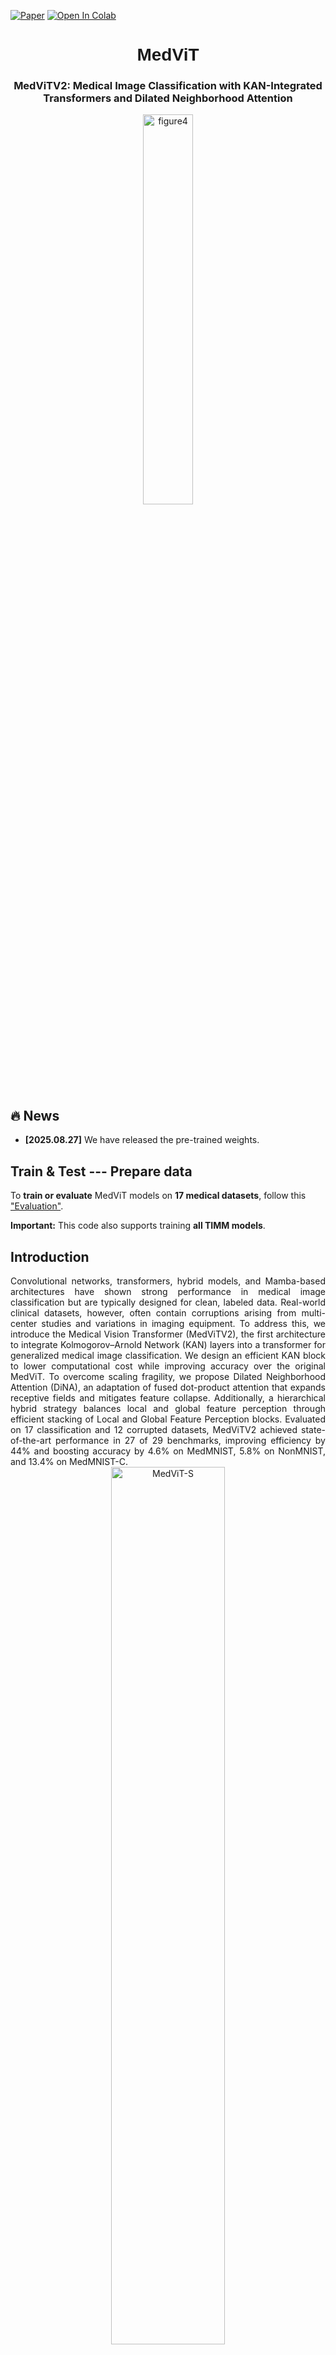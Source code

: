 [![Paper](https://img.shields.io/badge/arXiv-Paper-<COLOR>.svg)](https://arxiv.org/abs/2502.13693)
[![Open In Colab](https://colab.research.google.com/assets/colab-badge.svg)](https://colab.research.google.com/github/Omid-Nejati/MedViTV2/blob/main/Tutorials/Evaluation.ipynb)

<div align="center">
  <h1 style="font-family: Arial;">MedViT</h1>
  <h3>MedViTV2: Medical Image Classification with KAN-Integrated Transformers and Dilated Neighborhood Attention</h3>
</div>


<div align="center">
  <img src="https://github.com/Omid-Nejati/MedViT-V2/blob/main/Fig/cover.jpg" alt="figure4" width="40%" />
</div>

## 🔥 News 
- **[2025.08.27]** We have released the pre-trained weights.
## Train & Test --- Prepare data
To **train or evaluate** MedViT models on **17 medical datasets**, follow this ["Evaluation"](https://github.com/Omid-Nejati/MedViTV2/blob/main/Tutorials/Evaluation.ipynb). 

**Important:** This code also supports training **all TIMM models**.
## Introduction
<div align="justify">
Convolutional networks, transformers, hybrid models, and Mamba-based architectures have shown strong performance in medical image classification but are typically designed for clean, labeled data. Real-world clinical datasets, however, often contain corruptions arising from multi-center studies and variations in imaging equipment. To address this, we introduce the Medical Vision Transformer (MedViTV2), the first architecture to integrate Kolmogorov–Arnold Network (KAN) layers into a transformer for generalized medical image classification. We design an efficient KAN block to lower computational cost while improving accuracy over the original MedViT. To overcome scaling fragility, we propose Dilated Neighborhood Attention (DiNA), an adaptation of fused dot-product attention that expands receptive fields and mitigates feature collapse. Additionally, a hierarchical hybrid strategy balances local and global feature perception through efficient stacking of Local and Global Feature Perception blocks. Evaluated on 17 classification and 12 corrupted datasets, MedViTV2 achieved state-of-the-art performance in 27 of 29 benchmarks, improving efficiency by 44% and boosting accuracy by 4.6% on MedMNIST, 5.8% on NonMNIST, and 13.4% on MedMNIST-C.
</div>

<div style="text-align: center">
<img src="https://github.com/Omid-Nejati/MedViT-V2/blob/main/Fig/ACC.png" title="MedViT-S" height="60%" width="60%">
</div>
Figure 1. Comparison between MedViTs (V1 and V2), MedMamba, and the baseline ResNets, in terms of Average
Accuracy vs. FLOPs trade-off over all MedMNIST datasets. MedViTV2-T/S/L significantly improves average accu-
racy by 2.6%, 2.5%, and 4.6%, respectively, compared to MedViTV1-T/S/L.</center>

## Overview

<div style="text-align: center">
<img src="https://github.com/Omid-Nejati/MedViT-V2/blob/main/Fig/structure.png" title="MedViT-S" height="75%" width="75%">
</div>
Figure 2. Overall architecture of the proposed Medical Vision Transformer (MedViTV2).</center>

## Visual Examples
You can find a tutorial for visualizing the Grad-CAM heatmap of MedViT in this repository ["visualize"](https://github.com/Omid-Nejati/MedViTV2/blob/main/Tutorials/Visualization.ipynb).
<br><br>
![MedViT-V](https://github.com/Omid-Nejati/MedViT-V2/blob/main/Fig/visualize.png)
<center>Figure 3. Grad-Cam heatmap visualization. We present heatmaps generated from the last three layers of MedViTV1-
T, MedViTV2-T, MedViTV1-L, and MedViTV2-L, respectively. Specifically, we utilize the final GFP, LGP, and
normalization layers in these models to produce the heatmaps using Grad-CAM.</center>

## Usage
First, clone the repository locally:
```
git clone https://github.com/whai362/PVT.git](https://github.com/Omid-Nejati/MedViTV2.git
cd MedViTV2
```
Install PyTorch 2.5
```
pip install torch==2.5.0 torchvision==0.20.0 torchaudio==2.5.0 --index-url https://download.pytorch.org/whl/cu124
```
Then, install natten 0.17.3
```
pip install natten==0.17.3+torch250cu124 -f https://shi-labs.com/natten/wheels/
```
Also, install requirements
```
pip install -r requirements.txt
```
## Training
To train MedViT-small on breastMNIST on a single gpu for 100 epochs run:
```
python main.py --model_name 'MedViT_small' --dataset 'breastmnist' --pretrained False
```

## 📊 Performance Overview
Below is the performance summary of MedViT on various medical imaging datasets.  
🔹 **Model weights are available now.**  

| **Dataset** | **Task** | **MedViTV2-tiny (%)** |**MedViTV2-small (%)** |**MedViTV2-base (%)** |**MedViTV2-large (%)** |
|:-----------:|:--------:|:-----------------------:|:------------------:|:---------------------:|:-----------------------:|
| **[ChestMNIST](https://medmnist.com/)** | Multi-Class (14) | 96.3 ([model](https://drive.google.com/file/d/1j7HVQZ66_nbLuHepiYDfNJZURcJyyH66/view?usp=drive_link))| 96.4 ([model](https://drive.google.com/file/d/1TFtUYEqckZsa0oF7hlh5ixD9mLRXAEYv/view?usp=drive_link))| 96.4 ([model](https://drive.google.com/file/d/1biyIHSd6V4aSIz0rlhxj3OzQXql-8WzT/view?usp=drive_link))| 96.7 ([model](https://drive.google.com/file/d/1ecn2TZNGt0L3FXkaNgMqkFuU3bvh0YWr/view?usp=sharing))| 
| **[PathMNIST](https://medmnist.com/)** | Multi-Class (9) | 95.9 ([model](https://drive.google.com/file/d/1bD3fxpxzlbP3SuC8EDV3oZuBYhs5XpOl/view?usp=drive_link))| 96.5 ([model](https://drive.google.com/file/d/1Q09QdkwSLtb-au_3ip7vYzxo_VKvOyby/view?usp=drive_link))| 97.0 ([model](https://drive.google.com/file/d/1WazBW35P2sD3nnnSkuC9cjQAMH-PAICi/view?usp=drive_link))| 97.7 ([model](https://drive.google.com/file/d/1imY08j2tiBEsQAN_Du9-Ve1AdUeBmiVU/view?usp=sharing))| 
| **[DermaMNIST](https://medmnist.com/)** | Multi-Class (7) | 78.1 ([model](https://drive.google.com/file/d/1kFsxcB0L6S_WiEayDdyFoviXw8QInT71/view?usp=drive_link))| 79.2 ([model](https://drive.google.com/file/d/1b3MC7O-AeMaUeOwhcUE0NcKfInJeRMAL/view?usp=drive_link))| 80.8 ([model](https://drive.google.com/file/d/11nsf8LeQc_yZAwozXUul8jgYvLzKjeed/view?usp=drive_link))| 81.7 ([model](https://drive.google.com/file/d/1j-39VrzQII8Rgsi8htUNCrIiWJWx1LFM/view?usp=sharing))|
| **[OCTMNIST](https://medmnist.com/)** | Multi-Class (4) | 92.7 ([model](https://drive.google.com/file/d/1hNoTKG9R4QLqgeT77CVBM2WJ0Qgtgzfv/view?usp=drive_link))| 94.2 ([model](https://drive.google.com/file/d/1LyDzhY3dyutYp-Z1-uxCTpKEHwHTDPQ1/view?usp=drive_link))| 94.4 ([model](https://drive.google.com/file/d/1g7rStUsAqiXLKpt1QSULbzNSgG_madW0/view?usp=drive_link))| 95.2 ([model](https://drive.google.com/file/d/14pWK-8dXX9tw9LiCRuOlVJ_njg9JXrGR/view?usp=sharing))|
| **[PneumoniaMNIST](https://medmnist.com/)** | Multi-Class (2) | 95.1 ([model](https://drive.google.com/file/d/1EJmHGtmYqNhNlnEKpcKMUBieOaZbGFXg/view?usp=drive_link))| 96.5 ([model](https://drive.google.com/file/d/1z-NpuR-U4irhfHV5pF6w2Da5kvfdNsoE/view?usp=drive_link))| 96.9 ([model](https://drive.google.com/file/d/19IRSskO1TtVwCMzIs6NsKtVqec2aqEeb/view?usp=drive_link))| 97.3 ([model](https://drive.google.com/file/d/1oYzejaGw7UuYMXibzeP922kEgW3hio7A/view?usp=sharing))|
| **[RetinaMNIST](https://medmnist.com/)** | Multi-Class (5) | 54.7 ([model](https://drive.google.com/file/d/1rZd94-OoSZwJam8PcX53gNPPc-4FK4z-/view?usp=drive_link))| 56.2 ([model](https://drive.google.com/file/d/1gKl5LV05kUxJcR39NZckklBItND3l5tB/view?usp=drive_link))| 57.5 ([model](https://drive.google.com/file/d/1so0GEW1i6yUMc5kN5pHxqz-rf_7uagRU/view?usp=drive_link))| 57.8 ([model](https://drive.google.com/file/d/1bCwYBSsINop_JpZFDK29zsICJxRl3D0l/view?usp=sharing))|
| **[BreastMNIST](https://medmnist.com/)** | Multi-Class (2) | 88.2 ([model](https://drive.google.com/file/d/1vJAKCWTZIU3Q5gdY4Zu4k9RCzlwV1ZlY/view?usp=drive_link))| 89.5 ([model](https://drive.google.com/file/d/1VL8-ZJ1KhCZY0CELyfaP6gHZCfqRRhkf/view?usp=drive_link))| 90.4 ([model](https://drive.google.com/file/d/1tE3WEHappzok1Ax-lXTL9lvYamHEmSjM/view?usp=sharing))| 91.0 ([model](https://drive.google.com/file/d/1_e11jiGdy03fDokWqIq-uLQePSLuX4RZ/view?usp=drive_link))|
| **[BloodMNIST](https://medmnist.com/)** | Multi-Class (8) | 97.9 ([model](https://drive.google.com/file/d/1v5-TyJTY14ZA4A5_3SYvfszSO_YGbBUQ/view?usp=drive_link))| 98.5 ([model](https://drive.google.com/file/d/1gn96VohPPlqsN_98ZNUwcFTNZ3wahBOt/view?usp=drive_link))| 98.5 ([model](https://drive.google.com/file/d/1gn96VohPPlqsN_98ZNUwcFTNZ3wahBOt/view?usp=sharing))| 98.7 ([model](https://drive.google.com/file/d/1NSNDOWuOOruGX3NSbEzh8N1_WqXjuwKj/view?usp=drive_link))|
| **[TissueMNIST](https://medmnist.com/)** | Multi-Class (8) | 69.9 ([model](https://drive.google.com/file/d/1n3hcdWLDU3v7YmenHXrFV91Qu6-lCAMO/view?usp=drive_link))| 70.5 ([model](https://drive.google.com/file/d/1xZ8w-ZSJnP0CLUkyPwz982Ua9LSE6Fv8/view?usp=drive_link))| 71.1 ([model](https://drive.google.com/file/d/1fdCAKKxVKFSyC6rgXdxy46J39CormgLM/view?usp=drive_link))| 71.6 ([model](https://drive.google.com/file/d/1Fgi-JSiyw6qKhI1HiJ_O8-tZACrXeH_C/view?usp=sharing))|
| **[OrganAMNIST](https://medmnist.com/)** | Multi-Class (11) | 95.8 ([model](https://drive.google.com/file/d/18lAPYy4RfwWSd3lpYhfKOSIcuAILRlOr/view?usp=drive_link))| 96.6 ([model](https://drive.google.com/file/d/1yOkNU3-WC1zBf_uPligWHmUpxUrsuZ1U/view?usp=drive_link))| 96.9 ([model](https://drive.google.com/file/d/1xFtcQMnkfgEmWtaWYNgqBFM5jvw9G3RU/view?usp=drive_link))| 97.3 ([model](https://drive.google.com/file/d/1D9XIKdJmbUbvzrKXCzXxF4nXK6RJuDfh/view?usp=sharing))|
| **[OrganCMNIST](https://medmnist.com/)** | Multi-Class (11) | 93.5 ([model](https://drive.google.com/file/d/1Rs_yH-iL2m7SXJ4X0Cyu22QQJCWp7N_a/view?usp=drive_link))| 95.0 ([model](https://drive.google.com/file/d/1d0nhYmsUVzMKul5F7pY2Tpu6eEsQd3g0/view?usp=drive_link))| 95.3 ([model](https://drive.google.com/file/d/1Qk43YyXdJrcO9OFJc1aY-E6VPefcoCih/view?usp=drive_link))| 96.1 ([model](https://drive.google.com/file/d/1jpPTbcy0ztZxo9XshfU_J0TiRV26RwFC/view?usp=sharing))|
| **[OrganSMNIST](https://medmnist.com/)** | Multi-Class (11) | 82.4 ([model](https://drive.google.com/file/d/17yvqiBt57QUQJNxpQSL-ddke-pBEytxo/view?usp=drive_link))| 83.9 ([model](https://drive.google.com/file/d/1bq_g2EstVUCo5Heb_ulRV4pL67WHIFJ1/view?usp=drive_link))| 84.4 ([model](https://drive.google.com/file/d/10NGAdpeo5hj2rqtpyAl80jGKqdmMshtv/view?usp=drive_link))| 85.1 ([model](https://drive.google.com/file/d/1kWdjz_WxCmfSM3uSIs40bYKtgt7jYyFF/view?usp=sharing))|
| **[PAD-UFES-20](https://data.mendeley.com/datasets/zr7vgbcyr2/1)** | Multi-Class (6) | 63.6 ([model](https://drive.google.com/file/d/1geL0CJoAUlR6smifzU-K9JOPUsJjrcOf/view?usp=drive_link))| |
| **[ISIC2018](https://challenge.isic-archive.com/data/)** | Multi-Class (7) | 77.1 ([model](https://drive.google.com/file/d/170V8I-Ghmvl8kj-BtGuTkC1u9LfTC6Nx/view?usp=drive_link))|
| **[CPN X-ray](https://data.mendeley.com/datasets/dvntn9yhd2/1)** | Multi-Class (3) | |  95.3 ([model](https://drive.google.com/file/d/1S3prrvtcBeNAeiGjtxlwsNYP45S4Y-_3/view?usp=drive_link))|
| **[Kvasir](https://datasets.simula.no/kvasir/)** | Multi-Class (8) |  |82.8 ([model](https://drive.google.com/file/d/1T5OSt9ngHLx3er3KPNGtKTiKsfk14tsD/view?usp=drive_link))| |
| **[Fetal-Planes-DB](https://zenodo.org/records/3904280)** | Multi-Class (6) | | |  95.3 ([model](https://drive.google.com/file/d/16bWPHWGQxvq_ynVYnRRfhANNMNlFx9O1/view?usp=drive_link))|

## License
MedViT is released under the [MIT License](LICENSE).

💖🌸 If you find my GitHub repository useful, please consider giving it a star!🌟  

## References
* [FasterKAN](https://github.com/AthanasiosDelis/faster-kan)
* [Natten](https://github.com/SHI-Labs/NATTEN)
* [MedViTV1](https://github.com/Omid-Nejati/MedViT)
  
## Citation
```bibtex
@article{manzari2025medical,
  title={Medical Image Classification with KAN-Integrated Transformers and Dilated Neighborhood Attention},
  author={Manzari, Omid Nejati and Asgariandehkordi, Hojat and Koleilat, Taha and Xiao, Yiming and Rivaz, Hassan},
  journal={arXiv preprint arXiv:2502.13693},
  year={2025}
}

@article{manzari2023medvit,
  title={MedViT: a robust vision transformer for generalized medical image classification},
  author={Manzari, Omid Nejati and Ahmadabadi, Hamid and Kashiani, Hossein and Shokouhi, Shahriar B and Ayatollahi, Ahmad},
  journal={Computers in Biology and Medicine},
  volume={157},
  pages={106791},
  year={2023},
  publisher={Elsevier}
}

```
